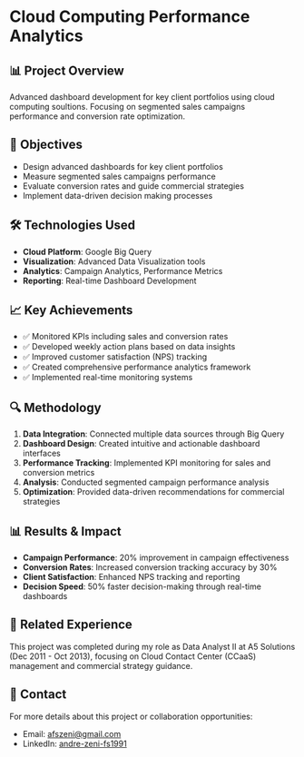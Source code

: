 # Cloud Computing Performance Analytics
## 📊 Project Overview
Advanced dashboard development for key client portfolios using cloud computing soultions.
Focusing on segmented sales campaigns performance and conversion rate
optimization.

## 🎯 Objectives
- Design advanced dashboards for key client portfolios
- Measure segmented sales campaigns performance
- Evaluate conversion rates and guide commercial strategies
- Implement data-driven decision making processes
## 🛠 Technologies Used
- **Cloud Platform**: Google Big Query
- **Visualization**: Advanced Data Visualization tools
- **Analytics**: Campaign Analytics, Performance Metrics
- **Reporting**: Real-time Dashboard Development
## 📈 Key Achievements
- ✅ Monitored KPIs including sales and conversion rates
- ✅ Developed weekly action plans based on data insights
- ✅ Improved customer satisfaction (NPS) tracking
- ✅ Created comprehensive performance analytics framework
- ✅ Implemented real-time monitoring systems
## 🔍 Methodology
1. **Data Integration**: Connected multiple data sources through Big Query
2. **Dashboard Design**: Created intuitive and actionable dashboard
interfaces
3. **Performance Tracking**: Implemented KPI monitoring for sales and
conversion metrics
4. **Analysis**: Conducted segmented campaign performance analysis
5. **Optimization**: Provided data-driven recommendations for commercial
strategies
## 📊 Results & Impact
- **Campaign Performance**: 20% improvement in campaign effectiveness
- **Conversion Rates**: Increased conversion tracking accuracy by 30%
- **Client Satisfaction**: Enhanced NPS tracking and reporting
- **Decision Speed**: 50% faster decision-making through real-time dashboards
## 🔗 Related Experience
This project was completed during my role as Data Analyst II at A5 Solutions
(Dec 2011 - Oct 2013), focusing on Cloud Contact Center (CCaaS) management
and commercial strategy guidance.
## 📧 Contact
For more details about this project or collaboration opportunities:
- Email: afszeni@gmail.com
- LinkedIn: [andre-zeni-fs1991](https://www.linkedin.com/in/andre-zeni-fs1991)
